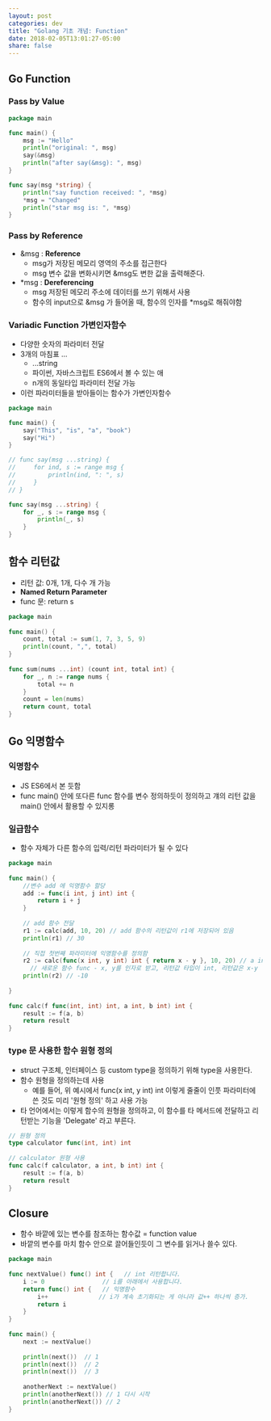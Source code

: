 ```yaml
---
layout: post
categories: dev
title: "Golang 기초 개념: Function"
date: 2018-02-05T13:01:27-05:00
share: false
---
```


## Go Function

### Pass by Value

```Go
package main

func main() {
	msg := "Hello"
	println("original: ", msg)
	say(&msg)
	println("after say(&msg): ", msg)
}

func say(msg *string) {
	println("say function received: ", *msg)
	*msg = "Changed"
	println("star msg is: ", *msg)
}
```

### Pass by Reference
- &msg : **Reference**
  - msg가 저장된 메모리 영역의 주소를 접근한다
  - msg 변수 값을 변화시키면 &msg도 변한 값을 출력해준다.
- *msg : **Dereferencing**
  - msg 저장된 메모리 주소에 데이터를 쓰기 위해서 사용
  - 함수의 input으로 &msg 가 들어올 때, 함수의 인자를 *msg로 해줘야함

### Variadic Function 가변인자함수

- 다양한 숫자의 파라미터 전달
- 3개의 마침표 ...
  - ...string
  - 파이썬, 자바스크립트 ES6에서 볼 수 있는 애
  - n개의 동일타입 파라미터 전달 가능
- 이런 파라미터들을 받아들이는 함수가 가변인자함수

```Go
package main

func main() {
    say("This", "is", "a", "book")
    say("Hi")
}

// func say(msg ...string) {
//     for ind, s := range msg {
//         println(ind, ": ", s)
//     }
// }

func say(msg ...string) {
    for _, s := range msg {
        println(_, s)
    }
}

```
## 함수 리턴값
- 리턴 값: 0개, 1개, 다수 개 가능
- **Named Return Parameter**
- func 문: return s

```Go
package main
 
func main() {
    count, total := sum(1, 7, 3, 5, 9)
    println(count, ",", total)
}
 
func sum(nums ...int) (count int, total int) {
    for _, n := range nums {
        total += n
    }
    count = len(nums)
    return count, total
}
```

## Go 익명함수
### 익명함수
- JS ES6에서 본 듯함
- func main() 안에 또다른 func 함수를 변수 정의하듯이 정의하고 걔의 리턴 값을 main() 안에서 활용할 수 있지롱

### 일급함수
- 함수 자체가 다른 함수의 입력/리턴 파라미터가 될 수 있다

```Go
package main
 
func main() {
    //변수 add 에 익명함수 할당
    add := func(i int, j int) int {
        return i + j
    }
 
    // add 함수 전달
    r1 := calc(add, 10, 20) // add 함수의 리턴값이 r1에 저장되어 있음
    println(r1) // 30
 
    // 직접 첫번째 파라미터에 익명함수를 정의함
    r2 := calc(func(x int, y int) int { return x - y }, 10, 20) // a int, b int = 10, 20
	  // 새로운 함수 func - x, y를 인자로 받고, 리턴값 타입이 int, 리턴값은 x-y 
    println(r2) // -10
 
}
 
func calc(f func(int, int) int, a int, b int) int {
    result := f(a, b)
    return result
}
```

### type 문 사용한 함수 원형 정의

- struct 구조체, 인터페이스 등 custom type을 정의하기 위해 type을 사용한다.
- 함수 원형을 정의하는데 사용
  - 예를 들어, 위 예시에서 func(x int, y int) int 이렇게 줄줄이 인풋 파라미터에 쓴 것도 미리 '원형 정의' 하고 사용 가능
- 타 언어에서는 이렇게 함수의 원형을 정의하고, 이 함수를 타 메서드에 전달하고 리턴받는 기능을 'Delegate' 라고 부른다.

```Go
// 원형 정의
type calculator func(int, int) int
 
// calculator 원형 사용
func calc(f calculator, a int, b int) int {
    result := f(a, b)
    return result
}
```

## Closure
- 함수 바깥에 있는 변수를 참조하는 함수값 = function value
- 바깥의 변수를 마치 함수 안으로 끌어들인듯이 그 변수를 읽거나 쓸수 있다.

```Go
package main
 
func nextValue() func() int {   // int 리턴합니다.
    i := 0                // i를 아래에서 사용합니다.
    return func() int {   // 익명함수
        i++              // i가 계속 초기화되는 게 아니라 값++ 하나씩 증가.
        return i
    }
}
 
func main() {
    next := nextValue()
 
    println(next())  // 1
    println(next())  // 2
    println(next())  // 3
 
    anotherNext := nextValue()
    println(anotherNext()) // 1 다시 시작
    println(anotherNext()) // 2
}
```
